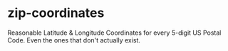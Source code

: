 # zip-coordinates
Reasonable Latitude &amp; Longitude Coordinates for every 5-digit US Postal Code.  Even the ones that don't actually exist.
